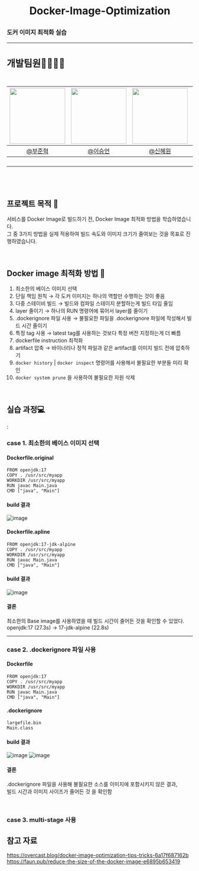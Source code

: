# <p align="center"> Docker-Image-Optimization
### 도커 이미지 최적화 실습
---

<h2 style="font-size: 25px;"> 개발팀원👨‍👨‍👧‍👦<br>
<br>

|<img src="https://avatars.githubusercontent.com/u/127727927?v=4" width="150" height="150"/>|<img src="https://avatars.githubusercontent.com/u/90971532?v=4" width="150" height="150"/>|<img src="https://avatars.githubusercontent.com/u/98442485?v=4" width="150" height="150"/>|<img src="https://avatars.githubusercontent.com/u/66353700?v=4" width="150" height="150"/>|
|:-:|:-:|:-:|:-:|
|[@부준혁](https://github.com/BooJunhyuk)|[@이승언](https://github.com/seungunleeee)|[@신혜원](https://github.com/haewoni)|[@이연희](https://github.com/LeeYeonhee-00)|

---

<br>

## 프로젝트 목적 🌷
서비스를 Docker Image로 빌드하기 전, Docker Image 최적화 방법을 학습하였습니다.<br>
그 중 3가지 방법을 실제 적용하여 빌드 속도와 이미지 크기가 줄여보는 것을 목표로 진행하였습니다.

<br>

## Docker image 최적화 방법 🔎
1. 최소한의 베이스 이미지 선택
2. 단일 책임 원칙 → 각 도커 이미지는 하나의 역할만 수행하는 것이 좋음
3. 다중 스테이비 빌드 → 빌드와 컴파일 스테이지 분할하는게 빌드 타임 줄임
4. layer 줄이기 → 하나의 RUN 명령어에 묶어서 layer를 줄이기
5. .dockerignore 파일 사용 → 불필요한 파일을 .dockerignore 파일에 작성해서 빌드 시간 줄이기
6. 특정 tag 사용 → latest tag를 사용하는 것보다 특정 버전 지정하는게 더 빠름
7. dockerfile instruction 최적화
8. artifact 압축 → 바이너리나 정적 파일과 같은 artifact를 이미지 빌드 전에 압축하기
9. ```docker history``` | ```docker inspect``` 명령어를 사용해서 불필요한 부분들 미리 확인
10. ```docker system prune``` 을 사용하여 불필요한 자원 삭제

<br>

## 실습 과정💻
: <br>
### case 1. 최소한의 베이스 이미지 선택

#### Dockerfile.original
```
FROM openjdk:17
COPY . /usr/src/myapp
WORKDIR /usr/src/myapp
RUN javac Main.java
CMD ["java", "Main"]
```

#### build 결과
![image](https://github.com/user-attachments/assets/ba5483b7-11f1-4015-b172-922a01d79f13)


#### Dockerfile.apline
```
FROM openjdk:17-jdk-alpine
COPY . /usr/src/myapp
WORKDIR /usr/src/myapp
RUN javac Main.java
CMD ["java", "Main"]
```

#### build 결과
![image](https://github.com/user-attachments/assets/e039b21d-7a3b-41c6-a895-978654800376)

#### 결론
최소한의 Base image를 사용하였을 때 빌드 시간이 줄어든 것을 확인할 수 있었다.
openjdk:17 (27.3s) -> 17-jdk-alpine (22.8s)
<br>

----
### case 2. .dockerignore 파일 사용

#### Dockerfile
```
FROM openjdk:17
COPY . /usr/src/myapp
WORKDIR /usr/src/myapp
RUN javac Main.java
CMD ["java", "Main"]
```

#### .dockerignore
```
largefile.bin
Main.class
```

#### build 결과
![image](https://github.com/user-attachments/assets/1c9e7a6b-fb73-401d-aa92-79deec2149c6)
![image](https://github.com/user-attachments/assets/97660c8c-97fa-429c-bb24-b2365c582a80)

#### 결론
.dockerignore 파일을 사용해 불필요한 소스를 이미지에 포함시키지 않은 결과, <br>
빌드 시간과 이미지 사이즈가 줄어든 것 을 확인함

<br>


### case 3. multi-stage 사용




## 참고 자료
https://overcast.blog/docker-image-optimization-tips-tricks-6a17f687162b <br>
https://faun.pub/reduce-the-size-of-the-docker-image-e6895b653419

